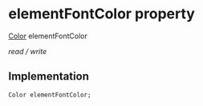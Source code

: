 


# elementFontColor property






[Color](https://api.flutter.dev/flutter/dart-ui/Color-class.html) elementFontColor
  
_read / write_






## Implementation

```dart
Color elementFontColor;


```







